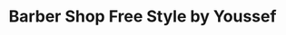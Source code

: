 ---
title: "Barber Shop Free Style by Youssef"
url: /fuessen/barber-shop-free-style-by-youssef/
shop: Friseur
---